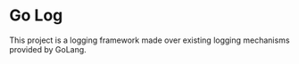 # Go Log

This project is a logging framework made over existing logging mechanisms provided by GoLang.
